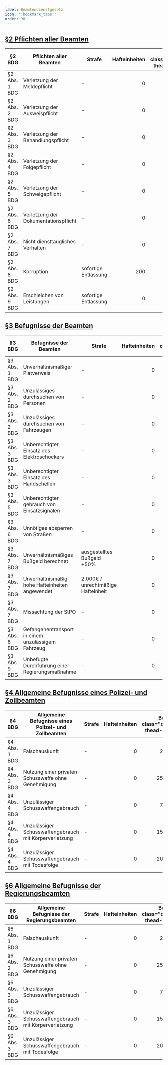 ```yaml
---
label: Beamtendienstgesetz
icon: ':bookmark_tabs:'
order: 98
---
```


## [§2 Pflichten aller Beamten](../Gesetze/BDG.md#2-pflichten-aller-beamten)


§2 BDG        | Pflichten aller Beamten              | Strafe               | Hafteinheiten | Bußgeld  { class="compact thead--blue" }
--------------|--------------------------------------|----------------------|--------------:|----------------------------:
§2 Abs. 1 BDG | Verletzung der Meldepflicht          | -                    |             0 |                    100.000 €
§2 Abs. 2 BDG | Verletzung der Ausweispflicht        | -                    |             0 |                     50.000 €
§2 Abs. 3 BDG | Verletzung der Behandlungspflicht    | -                    |             0 |                    150.000 €
§2 Abs. 4 BDG | Verletzung der Folgepflicht          | -                    |             0 |                    100.000 €
§2 Abs. 5 BDG | Verletzung der Schweigepflicht       | -                    |             0 |                    150.000 €
§2 Abs. 6 BDG | Verletzung der Dokumentationspflicht | -                    |             0 |                     50.000 €
§2 Abs. 7 BDG | Nicht diensttaugliches Verhalten     | -                    |             0 |                    100.000 €
§2 Abs. 8 BDG | Korruption                           | sofortige Entlassung |           200 |                     50.000 €
§2 Abs. 9 BDG | Erschleichen von Leistungen          | sofortige Entlassung |           0 |                   200.000 €

## [§3 Befugnisse der Beamten](../Gesetze/BDG.md#3-befugnisse-der-beamten)

§3 BDG        | Befugnisse der Beamten                             | Strafe                             | Hafteinheiten | Bußgeld  { class="compact thead--blue" }
--------------|----------------------------------------------------|------------------------------------|--------------:|----------------------------:
§3 Abs. 1 BDG | Unverhältnismäßiger Platverweis                    | -                                  |             0 |                     20.000 €
§3 Abs. 2 BDG | Unzulässiges durchsuchen von Personen              | -                                  |             0 |                    100.000 €
§3 Abs. 2 BDG | Unzulässiges durchsuchen von Fahrzeugen            | -                                  |             0 |                     75.000 €
§3 Abs. 3 BDG | Unberechtigter Einsatz des Elektroschockers        | -                                  |             0 |                    150.000 €
§3 Abs. 3 BDG | Unberechtigter Einsatz des Handschellen            | -                                  |             0 |                    100.000 €
§3 Abs. 5 BDG | Unberechtigter gebrauch von Einsatzsignalen        | -                                  |             0 |                     50.000 €
§3 Abs. 6 BDG | Unnötiges absperren von Straßen                    | -                                  |             0 |                     25.000 €
§3 Abs. 7 BDG | Unverhältnismäßiges Bußgeld berechnet              | ausgestelltes Bußgeld +50%         |             0 |                    100.000 €
§3 Abs. 7 BDG | Unverhältnismäßig hohe Hafteinheiten angewendet    | 2.000€ / unrechtmäßige Hafteinheit |             0 |                    200.000 €
§3 Abs. 7 BDG | Missachtung der StPO    | - |             0 |                    300.000 €
§3 Abs. 8 BDG | Gefangenentransport in einem unzulässigem Fahrzeug | -                                  |             0 |                     75.000 €
§3 Abs. 9 BDG | Unbefugte Durchführung einer Regierungsmaßnahme | -                                  |             0 |                     250.000 €

## [§4 Allgemeine Befugnisse eines Polizei- und Zollbeamten](../Gesetze/BDG.md#4-allgemeine-befugnisse-eines-polizei--und-zollbeamten)

§4 BDG        | Allgemeine Befugnisse eines Polizei- und Zollbeamten   | Strafe                  | Hafteinheiten | Bußgeld  { class="compact thead--blue" }
--------------|--------------------------------------------------------|-------------------------|--------------:|----------------------------:
§4 Abs. 1 BDG | Falschauskunft                                         | -                       |             0 |                     25.000 €
§4 Abs. 3 BDG | Nutzung einer privaten Schusswaffe ohne Genehmigung    | -                       |             0 |                    250.000 €
§4 Abs. 4 BDG | Unzulässiger Schusswaffengebrauch                      | -                       |             0 |                     75.000 €
§4 Abs. 4 BDG | Unzulässiger Schusswaffengebrauch mit Körperverletzung | -                       |             0 |                    150.000 €
§4 Abs. 4 BDG | Unzulässiger Schusswaffengebrauch mit Todesfolge       | -                       |             0 |                    200.000 €

## [§6 Allgemeine Befugnisse der Regierungsbeamten](../Gesetze/BDG.md#6-allgemeine-befugnisse-der-regierungsbeamten)

§6 BDG        | Allgemeine Befugnisse der Regierungsbeamten            | Strafe | Hafteinheiten | Bußgeld  { class="compact thead--blue" }
--------------|--------------------------------------------------------|--------|--------------:|----------------------------:
§6 Abs. 1 BDG | Falschauskunft                                         | -      |             0 |                     25.000 €
§6 Abs. 2 BDG | Nutzung einer privaten Schusswaffe ohne Genehmigung    | -      |             0 |                    250.000 €
§6 Abs. 3 BDG | Unzulässiger Schusswaffengebrauch                      | -      |             0 |                     75.000 €
§6 Abs. 3 BDG | Unzulässiger Schusswaffengebrauch mit Körperverletzung | -      |             0 |                    150.000 €
§6 Abs. 3 BDG | Unzulässiger Schusswaffengebrauch mit Todesfolge       | -      |             0 |                    200.000 €


<style>
.sidebar-right {
    display: none;
}
</style>

